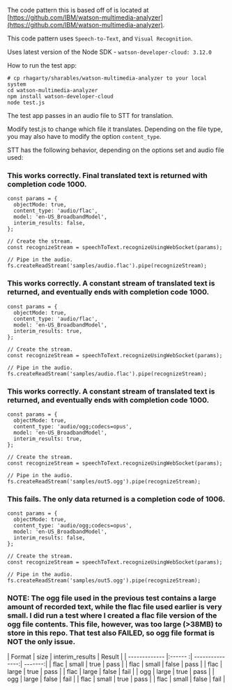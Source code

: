 The code pattern this is based off of is located at [https://github.com/IBM/watson-multimedia-analyzer](https://github.com/IBM/watson-multimedia-analyzer).

This code pattern uses `Speech-to-Text`, and `Visual Recognition`. 

Uses latest version of the Node SDK - `watson-developer-cloud: 3.12.0`


How to run the test app:
```
# cp rhagarty/sharables/watson-multimedia-analyzer to your local system
cd watson-multimedia-analyzer
npm install watson-developer-cloud
node test.js
```

The test app passes in an audio file to STT for translation.

Modify test.js to change which file it translates. Depending on the file type, you may also have to modify the option `content_type`. 

STT has the following behavior, depending on the options set and audio file used:

### This works correctly. Final translated text is returned with completion code 1000.
```
const params = {
  objectMode: true,
  content_type: 'audio/flac',
  model: 'en-US_BroadbandModel',
  interim_results: false,
};

// Create the stream.
const recognizeStream = speechToText.recognizeUsingWebSocket(params);

// Pipe in the audio.
fs.createReadStream('samples/audio.flac').pipe(recognizeStream);
```

### This works correctly. A constant stream of translated text is returned, and eventually ends with completion code 1000.
```
const params = {
  objectMode: true,
  content_type: 'audio/flac',
  model: 'en-US_BroadbandModel',
  interim_results: true,
};

// Create the stream.
const recognizeStream = speechToText.recognizeUsingWebSocket(params);

// Pipe in the audio.
fs.createReadStream('samples/audio.flac').pipe(recognizeStream);
```

### This works correctly. A constant stream of translated text is returned, and eventually ends with completion code 1000.
```
const params = {
  objectMode: true,
  content_type: 'audio/ogg;codecs=opus',
  model: 'en-US_BroadbandModel',
  interim_results: true,
};

// Create the stream.
const recognizeStream = speechToText.recognizeUsingWebSocket(params);

// Pipe in the audio.
fs.createReadStream('samples/out5.ogg').pipe(recognizeStream);
```

### This fails. The only data returned is a completion code of 1006.
```
const params = {
  objectMode: true,
  content_type: 'audio/ogg;codecs=opus',
  model: 'en-US_BroadbandModel',
  interim_results: false,
};

// Create the stream.
const recognizeStream = speechToText.recognizeUsingWebSocket(params);

// Pipe in the audio.
fs.createReadStream('samples/out5.ogg').pipe(recognizeStream);
```

### NOTE: The ogg file used in the previous test contains a large amount of recorded text, while the flac file used earlier is very small. I did run a test where I created a flac file version of the ogg file contents. This file, however, was too large (>38MB) to store in this repo. That test also FAILED, so ogg file format is NOT the only issue.

| Format        | size    | interim_results | Result  |
| ------------- |:------ :| ---------------:| -------:|
| flac          | small   | true            | pass    |
| flac          | small   | false           | pass    |
| flac          | large   | true            | pass    |
| flac          | large   | false           | fail    |
| ogg           | large   | true            | pass    |
| ogg           | large   | false           | fail    |
| flac          | small   | true            | pass    |
| flac          | small   | false           | fail    |
